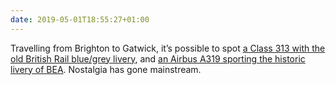 ```yaml
---
date: 2019-05-01T18:55:27+01:00
---
```


Travelling from Brighton to Gatwick, it’s possible to spot [a Class 313 with the old British Rail blue/grey livery](https://www.railmagazine.com/news/fleet/br-blue-repaint-for-pioneer-class-313), and [an Airbus A319 sporting the historic livery of BEA](https://www.flightglobal.com/news/articles/pictures-ba-turns-back-time-to-1960s-with-bea-a319-456281/). Nostalgia has gone mainstream.
